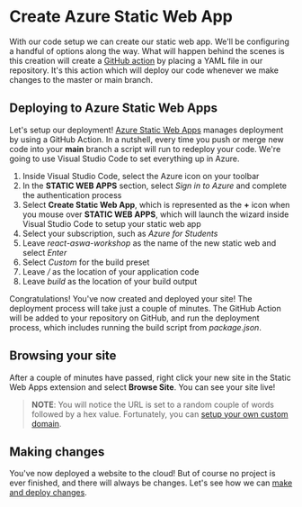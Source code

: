 # Create Azure Static Web App

With our code setup we can create our static web app. We'll be configuring a handful of options along the way. What will happen behind the scenes is this creation will create a [GitHub action](https://github.com/features/actions) by placing a YAML file in our repository. It's this action which will deploy our code whenever we make changes to the master or main branch.

## Deploying to Azure Static Web Apps

Let's setup our deployment! [Azure Static Web Apps](https://docs.microsoft.com/azure/static-web-apps/overview?WT.mc_id=academic-41542-chrhar) manages deployment by using a GitHub Action. In a nutshell, every time you push or merge new code into your **main** branch a script will run to redeploy your code. We're going to use Visual Studio Code to set everything up in Azure.

1. Inside Visual Studio Code, select the Azure icon on your toolbar
1. In the **STATIC WEB APPS** section, select *Sign in to Azure* and complete the authentication process
1. Select **Create Static Web App**, which is represented as the **+** icon when you mouse over **STATIC WEB APPS**, which will launch the wizard inside Visual Studio Code to setup your static web app
1. Select your subscription, such as *Azure for Students*
1. Leave *react-aswa-workshop* as the name of the new static web and select *Enter*
1. Select *Custom* for the build preset
1. Leave */* as the location of your application code
1. Leave *build* as the location of your build output

Congratulations! You've now created and deployed your site! The deployment process will take just a couple of minutes. The GitHub Action will be added to your repository on GitHub, and run the deployment process, which includes running the build script from *package.json*.

## Browsing your site

After a couple of minutes have passed, right click your new site in the Static Web Apps extension and select **Browse Site**. You can see your site live!

> **NOTE**: You will notice the URL is set to a random couple of words followed by a hex value. Fortunately, you can [setup your own custom domain](https://docs.microsoft.com/azure/static-web-apps/custom-domain?WT.mc_id=academic-41542-chrhar).

## Making changes

You've now deployed a website to the cloud! But of course no project is ever finished, and there will always be changes. Let's see how we can [make and deploy changes](4-deploy-updates.md).
